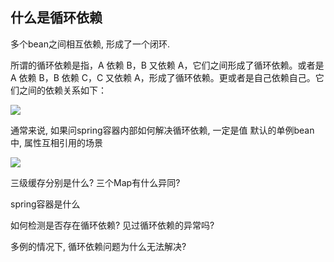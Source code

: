 ## 什么是循环依赖

多个bean之间相互依赖, 形成了一个闭环.

所谓的循环依赖是指，A 依赖 B，B 又依赖 A，它们之间形成了循环依赖。或者是 A 依赖 B，B 依赖 C，C 又依赖 A，形成了循环依赖。更或者是自己依赖自己。它们之间的依赖关系如下：

![](https://youpaiyun.zongqilive.cn/image/20201126143432.png)

通常来说, 如果问spring容器内部如何解决循环依赖, 一定是值 默认的单例bean中, 属性互相引用的场景

![](https://youpaiyun.zongqilive.cn/image/20201124104946.png)







三级缓存分别是什么? 三个Map有什么异同?

spring容器是什么

如何检测是否存在循环依赖? 见过循环依赖的异常吗?

多例的情况下, 循环依赖问题为什么无法解决?















